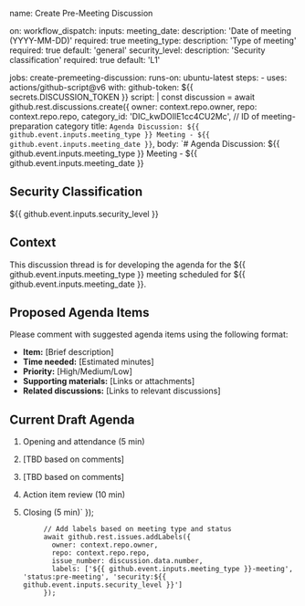 name: Create Pre-Meeting Discussion

on:
  workflow_dispatch:
    inputs:
      meeting_date:
        description: 'Date of meeting (YYYY-MM-DD)'
        required: true
      meeting_type:
        description: 'Type of meeting'
        required: true
        default: 'general'
      security_level:
        description: 'Security classification'
        required: true
        default: 'L1'

jobs:
  create-premeeting-discussion:
    runs-on: ubuntu-latest
    steps:
      - uses: actions/github-script@v6
        with:
          github-token: ${{ secrets.DISCUSSION_TOKEN }}
          script: |
            const discussion = await github.rest.discussions.create({
              owner: context.repo.owner,
              repo: context.repo.repo,
              category_id: 'DIC_kwDOIlE1cc4CU2Mc', // ID of meeting-preparation category
              title: `Agenda Discussion: ${{ github.event.inputs.meeting_type }} Meeting - ${{ github.event.inputs.meeting_date }}`,
              body: `# Agenda Discussion: ${{ github.event.inputs.meeting_type }} Meeting - ${{ github.event.inputs.meeting_date }}

## Security Classification
${{ github.event.inputs.security_level }}

## Context
This discussion thread is for developing the agenda for the ${{ github.event.inputs.meeting_type }} meeting scheduled for ${{ github.event.inputs.meeting_date }}.

## Proposed Agenda Items
Please comment with suggested agenda items using the following format:

- **Item:** [Brief description]
- **Time needed:** [Estimated minutes]
- **Priority:** [High/Medium/Low]
- **Supporting materials:** [Links or attachments]
- **Related discussions:** [Links to relevant discussions]

## Current Draft Agenda
1. Opening and attendance (5 min)
2. [TBD based on comments]
3. [TBD based on comments]
4. Action item review (10 min)
5. Closing (5 min)`
            });
            
            // Add labels based on meeting type and status
            await github.rest.issues.addLabels({
              owner: context.repo.owner,
              repo: context.repo.repo,
              issue_number: discussion.data.number,
              labels: ['${{ github.event.inputs.meeting_type }}-meeting', 'status:pre-meeting', 'security:${{ github.event.inputs.security_level }}']
            });
